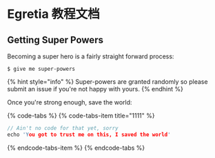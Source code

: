# Egretia 教程文档

## Getting Super Powers

Becoming a super hero is a fairly straight forward process:

```
$ give me super-powers
```

{% hint style="info" %}
 Super-powers are granted randomly so please submit an issue if you're not happy with yours.
{% endhint %}

Once you're strong enough, save the world:

{% code-tabs %}
{% code-tabs-item title="1111" %}
```c
// Ain't no code for that yet, sorry
echo 'You got to trust me on this, I saved the world'
```
{% endcode-tabs-item %}
{% endcode-tabs %}



